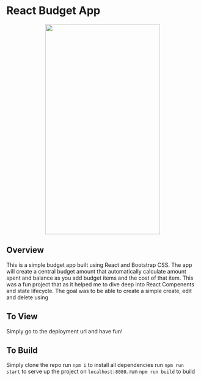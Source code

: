 React Budget App 
=================

<p align="center">
  <img width="300" height="550" src="https://res.cloudinary.com/sargbah84/image/upload/v1617338628/app/budgeter/screenshot_c3ptmo.png">
</p>

## Overview
This is a simple budget app built using React and Bootstrap CSS. The app will create a central budget amount that automatically calculate amount spent and balance as you add budget items and the cost of that item. This was a fun project that as it helped me to dive deep into React Compenents and state lifecycle. The goal was to be able to create a simple create, edit and delete using 

## To View
Simply go to the deployment url and have fun!

## To Build
Simply clone the repo
run `npm i` to install all dependencies 
run `npm run start` to serve up the project on `localhost:8080`.
run `npm run build` to build
